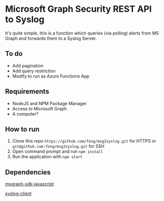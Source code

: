 # Microsoft Graph Security REST API to Syslog

It's quite simple, this is a function which queries (via polling) alerts from MS Graph and forwards them to a Syslog Server.

## To do
* Add pagination
* Add query restriction
* Modify to run as Azure Functions App

## Requirements

* NodeJS and NPM Package Manager
* Access to Microsoft Graph
* A computer?

## How to run

1. Clone this repo `https://github.com/fong/msg2syslog.git` for HTTPS or `git@github.com:fong/msg2syslog.git` for SSH
2. Open command prompt and run `npm install`
3. Run the application with `npm start`

## Dependencies

[msgraph-sdk-javascript](https://github.com/microsoftgraph/msgraph-sdk-javascript)

[syslog-client](https://github.com/paulgrove/node-syslog-client)

